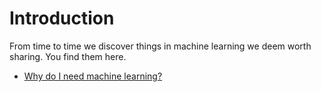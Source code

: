 # Introduction

From time to time we discover things in machine learning we deem worth sharing. You find them here.

 - [Why do I need machine learning?](why-do-i-need-machine-learning.md)